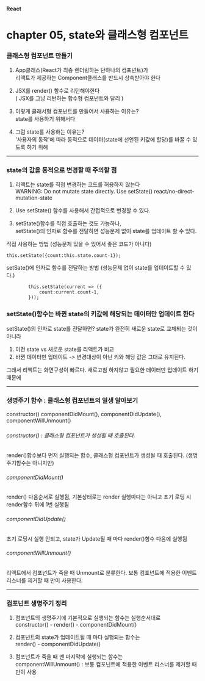 #### React   

# chapter 05, state와 클래스형 컴포넌트   

### 클래스형 컴포넌트 만들기   

1. App클래스(React가 최종 렌더링하는 단하나의 컴포넌트)가   
리액트가 제공하는 Component클래스를 반드시 상속받아야 한다    


2. JSX를 render() 함수로 리턴해야한다   
( JSX를 그냥 리턴하는 함수형 컴포넌트와 달리 )    
   

3. 이렇게 클래서형 컴포넌트를 만들어서 사용하는 이유는?    
state를 사용하기 위해서다    
   

4. 그럼 state를 사용하는 이유는?    
'사용자의 동작'에 따라 동적으로 데이터(state에 선언된 키값에 할당)를 바꿀 수 있도록 하기 위해    
   
---


### state의 값을 동적으로 변경할 때 주의할 점   

1. 리액트는 state를 직접 변경하는 코드를 허용하지 않는다   
   WARNING:   Do not mutate state directly. Use setState()  react/no-direct-mutation-state



2. Use setState() 함수를 사용해서 간접적으로 변경할 수 있다.

3. setState()함수를 직접 호출하는 것도 가능하나,    
   setState()의 인자로 함수를 전달하면 성능문제 없이 state를 업데이트 할 수 있다.   
   
직접 사용하는 방법 (성능문제 있을 수 있어서 좋은 코드가 아니다)   
```
this.setState({count:this.state.count-1});
```

setSate()에 인자로 함수를 전달하는 방법 (성능문제 없이 state를 업데이트할 수 있다.)   
```
        this.setState(current => ({
            count:current.count-1,
        }));
```


### setState()함수는 바뀐 state의 키값에 해당되는 데이터만 업데이트 한다 
setState()의 인자로 state를 전달하면? state가 완전히 새로운 state로 교체되는 것이 아니라    
1) 이전 state vs 새로운 state를 리액트가 비교
2) 바뀐 데이터만 업데이트 -> 변경대상이 아닌 키와 해당 값은 그대로 유지된다.   


그래서 리액트는 화면구성이 빠르다. 새로고침 하지않고 필요한 데이터만 업데이트 하기때문에 


---


### 생명주기 함수 : 클래스형 컴포넌트의 일생 알아보기
constructor() componentDidMount(), componentDidUpdate(), componentWillUnmount()   



###### constructor() : 클래스형 컴포넌트가 생성될 때 호출된다.   
render()함수보다 먼저 실행되는 함수, 클래스형 컴포넌트가 생성될 때 호출된다. (생멍주기함수는 아니지만)   



###### componentDidMount()       
render() 다음순서로 실행됨, 기본상태로는 render 실행마다는 아니고 초기 로딩 시 render함수 뒤에 1번 실행됨   



###### componentDidUpdate()      
초기 로딩시 실행 안되고, state가 Update될 때 마다 render()함수 다음에 실행됨   



###### componentWillUnmount()       
리액트에서 컴포넌트가 죽을 때 Unmount로 분류한다. 보통 컴포넌트에 적용한 이벤트 리스너를 제거할 때 만이 사용한다.      



--- 

### 컴포넌트 생명주기 정리   
1. 컴포넌트의 생명주기에 기본적으로 실행되는 함수는 실행순서대로       
   constructor() - render() - componentDidMount()       
   
    
2. 컴포넌트의 state가 업데이트될 때 마다 실행되는 함수는       
   render() - componentDidUpdate()       


3. 컴포넌트가 죽을 때 맨 마지막에 실행되는 함수는       
   componentWillUnmount() : 보통 컴포넌트에 적용한 이벤트 리스너를 제거할 때 만이 사용      





   
